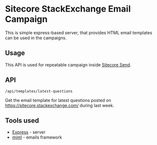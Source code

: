 # Sitecore StackExchange Email Campaign
This is simple express-based server, that provides HTML email templates can be used in the campaigns.

## Usage
This API is used for repeatable campaign inside [Sitecore Send](https://doc.sitecore.com/send/en/users/sitecore-send/create-a-repeatable-html-campaign.html).

## API
`/api/templates/latest-questions`

Get the email template for latest questions posted on https://sitecore.stackexchange.com/ during last week.

## Tools used
- [Express](https://www.npmjs.com/package/express) - server
- [mjml](https://mjml.io/) - emails framework
